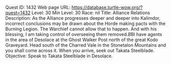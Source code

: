Quest ID: 1432
Web page URL: https://database.turtle-wow.org/?quest=1432
Level: 30
Min Level: 30
Race: nil
Title: Alliance Relations
Description: As the Alliance progresses deeper and deeper into Kalimdor, incorrect conclusions may be drawn about the Horde making pacts with the Burning Legion. The Warchief cannot allow that to happen. And with his blessing, I am taking control of overseeing them removed.$B$BI have agents in the area of Desolace at the Ghost Walker Post north of the great Kodo Graveyard. Head south of the Charred Vale in the Stonetalon Mountains and you shall come across it. When you arrive, seek out Takata Steelblade.
Objective: Speak to Takata Steelblade in Desolace.
